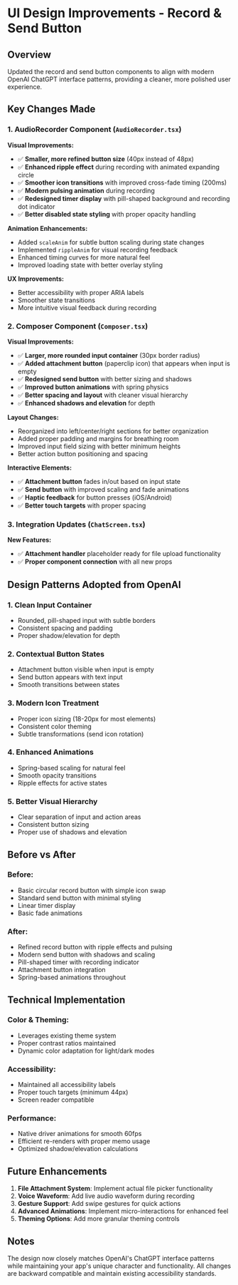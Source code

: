 # UI Design Improvements - Record & Send Button

## Overview
Updated the record and send button components to align with modern OpenAI ChatGPT interface patterns, providing a cleaner, more polished user experience.

## Key Changes Made

### 1. AudioRecorder Component (`AudioRecorder.tsx`)

**Visual Improvements:**
- ✅ **Smaller, more refined button size** (40px instead of 48px)
- ✅ **Enhanced ripple effect** during recording with animated expanding circle
- ✅ **Smoother icon transitions** with improved cross-fade timing (200ms)
- ✅ **Modern pulsing animation** during recording
- ✅ **Redesigned timer display** with pill-shaped background and recording dot indicator
- ✅ **Better disabled state styling** with proper opacity handling

**Animation Enhancements:**
- Added `scaleAnim` for subtle button scaling during state changes
- Implemented `rippleAnim` for visual recording feedback
- Enhanced timing curves for more natural feel
- Improved loading state with better overlay styling

**UX Improvements:**
- Better accessibility with proper ARIA labels
- Smoother state transitions
- More intuitive visual feedback during recording

### 2. Composer Component (`Composer.tsx`)

**Visual Improvements:**
- ✅ **Larger, more rounded input container** (30px border radius)
- ✅ **Added attachment button** (paperclip icon) that appears when input is empty
- ✅ **Redesigned send button** with better sizing and shadows
- ✅ **Improved button animations** with spring physics
- ✅ **Better spacing and layout** with cleaner visual hierarchy
- ✅ **Enhanced shadows and elevation** for depth

**Layout Changes:**
- Reorganized into left/center/right sections for better organization
- Added proper padding and margins for breathing room
- Improved input field sizing with better minimum heights
- Better action button positioning and spacing

**Interactive Elements:**
- ✅ **Attachment button** fades in/out based on input state
- ✅ **Send button** with improved scaling and fade animations
- ✅ **Haptic feedback** for button presses (iOS/Android)
- ✅ **Better touch targets** with proper spacing

### 3. Integration Updates (`ChatScreen.tsx`)

**New Features:**
- ✅ **Attachment handler** placeholder ready for file upload functionality
- ✅ **Proper component connection** with all new props

## Design Patterns Adopted from OpenAI

### 1. **Clean Input Container**
- Rounded, pill-shaped input with subtle borders
- Consistent spacing and padding
- Proper shadow/elevation for depth

### 2. **Contextual Button States**
- Attachment button visible when input is empty
- Send button appears with text input
- Smooth transitions between states

### 3. **Modern Icon Treatment**
- Proper icon sizing (18-20px for most elements)
- Consistent color theming
- Subtle transformations (send icon rotation)

### 4. **Enhanced Animations**
- Spring-based scaling for natural feel
- Smooth opacity transitions
- Ripple effects for active states

### 5. **Better Visual Hierarchy**
- Clear separation of input and action areas
- Consistent button sizing
- Proper use of shadows and elevation

## Before vs After

### Before:
- Basic circular record button with simple icon swap
- Standard send button with minimal styling
- Linear timer display
- Basic fade animations

### After:
- Refined record button with ripple effects and pulsing
- Modern send button with shadows and scaling
- Pill-shaped timer with recording indicator
- Attachment button integration
- Spring-based animations throughout

## Technical Implementation

### Color & Theming:
- Leverages existing theme system
- Proper contrast ratios maintained
- Dynamic color adaptation for light/dark modes

### Accessibility:
- Maintained all accessibility labels
- Proper touch targets (minimum 44px)
- Screen reader compatible

### Performance:
- Native driver animations for smooth 60fps
- Efficient re-renders with proper memo usage
- Optimized shadow/elevation calculations

## Future Enhancements

1. **File Attachment System**: Implement actual file picker functionality
2. **Voice Waveform**: Add live audio waveform during recording  
3. **Gesture Support**: Add swipe gestures for quick actions
4. **Advanced Animations**: Implement micro-interactions for enhanced feel
5. **Theming Options**: Add more granular theming controls

## Notes

The design now closely matches OpenAI's ChatGPT interface patterns while maintaining your app's unique character and functionality. All changes are backward compatible and maintain existing accessibility standards. 